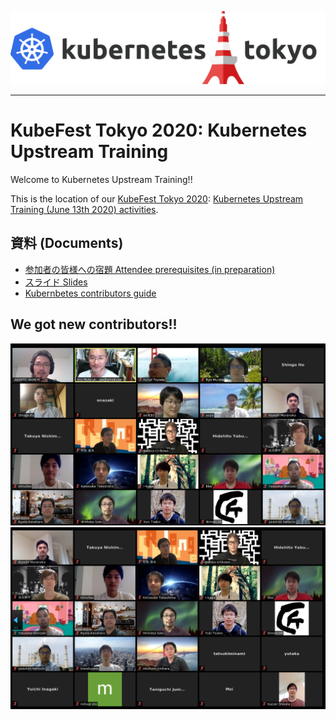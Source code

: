 [![KubeFest Tokyo 2020](./images/kubernetes-tokyo-transparent.png)](https://k8sjp.connpass.com/event/176105/)

---

# KubeFest Tokyo 2020: Kubernetes Upstream Training

Welcome to Kubernetes Upstream Training!!

This is the location of our [KubeFest Tokyo 2020](https://k8sjp.connpass.com/event/176105/): [Kubernetes Upstream Training (June 13th 2020) activities](https://k8sjp.github.io/kubefest-2020/sessions/4/).

## 資料 (Documents)

* [参加者の皆様への宿題 Attendee prerequisites (in preparation)](../assets/attendee-prerequisites.md)
* [スライド Slides](../assets/slide.pdf)
* [Kubernbetes contributors guide](https://github.com/kubernetes/community/tree/master/contributors/guide)

## We got new contributors!! 

![group photo 01](images/kft2020-01.png) ![group photo 02](images/kft2020-02.png)
